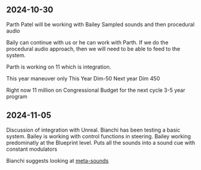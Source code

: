 ## 2024-10-30
Parth Patel will be working with Bailey
Sampled sounds and then procedural audio

Baily can continue with us or he can work with Parth.
If we do the procedural audio approach, then we will need to be able to feed to the system.

Parth is working on 11 which is integration.

This year maneuver only
This Year Dim-50
Next year Dim 450

Right now 11 million on Congressional Budget for the next cycle
3-5 year program

## 2024-11-05

Discussion of integration with Unreal.  Bianchi has been testing a basic system.  Bailey is working with control functions in steering.
Bailey working predominatly at the Blueprint level.
Puts all the sounds into a sound cue with constant modulators 

Bianchi suggests looking at [meta-sounds](https://forums.unrealengine.com/t/recommended-community-tutorial-metasounds/757515)

